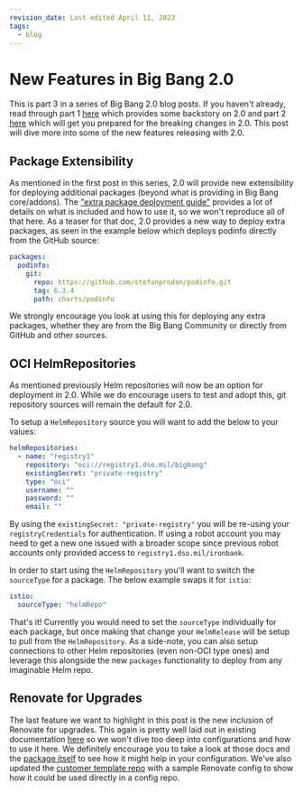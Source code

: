 ```yaml
---
revision_date: Last edited April 11, 2023
tags:
  - blog
---
```


# New Features in Big Bang 2.0

This is part 3 in a series of Big Bang 2.0 blog posts. If you haven't already, read through part 1 [here](./big-bang-2-0.md) which provides some backstory on 2.0 and part 2 [here](./2-0-breaking-changes.md) which will get you prepared for the breaking changes in 2.0. This post will dive more into some of the new features releasing with 2.0.

## Package Extensibility

As mentioned in the first post in this series, 2.0 will provide new extensibility for deploying additional packages (beyond what is providing in Big Bang core/addons). The ["extra package deployment guide"](../docs/guides/deployment-scenarios/extra-package-deployment.md) provides a lot of details on what is included and how to use it, so we won't reproduce all of that here. As a teaser for that doc, 2.0 provides a new way to deploy extra packages, as seen in the example below which deploys podinfo directly from the GitHub source:

```yaml
packages:
  podinfo:
    git:
      repo: https://github.com/stefanprodan/podinfo.git
      tag: 6.3.4
      path: charts/podinfo
```

We strongly encourage you look at using this for deploying any extra packages, whether they are from the Big Bang Community or directly from GitHub and other sources.

## OCI HelmRepositories

As mentioned previously Helm repositories will now be an option for deployment in 2.0. While we do encourage users to test and adopt this, git repository sources will remain the default for 2.0.

To setup a `HelmRepository` source you will want to add the below to your values:

```yaml
helmRepositories:
  - name: "registry1"
    repository: "oci://registry1.dso.mil/bigbang"
    existingSecret: "private-registry"
    type: "oci"
    username: ""
    password: ""
    email: ""
```

By using the `existingSecret: "private-registry"` you will be re-using your `registryCredentials` for authentication. If using a robot account you may need to get a new one issued with a broader scope since previous robot accounts only provided access to `registry1.dso.mil/ironbank`.

In order to start using the `HelmRepository` you'll want to switch the `sourceType` for a package. The below example swaps it for `istio`:

```yaml
istio:
  sourceType: "helmRepo"
```

That's it! Currently you would need to set the `sourceType` individually for each package, but once making that change your `HelmRelease` will be setup to pull from the `HelmRepository`. As a side-note, you can also setup connections to other Helm repositories (even non-OCI type ones) and leverage this alongside the new `packages` functionality to deploy from any imaginable Helm repo.

## Renovate for Upgrades

The last feature we want to highlight in this post is the new inclusion of Renovate for upgrades. This again is pretty well laid out in existing documentation [here](../docs/guides/renovate/deployment.md) so we won't dive too deep into configurations and how to use it here. We definitely encourage you to take a look at those docs and the [package itself](https://repo1.dso.mil/big-bang/product/packages/renovate) to see how it might help in your configuration. We've also updated the [customer template repo](https://repo1.dso.mil/big-bang/customers/template) with a sample Renovate config to show how it could be used directly in a config repo.

